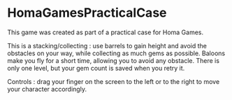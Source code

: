# HomaGamesPracticalCase
 
This game was created as part of a practical case for Homa Games.

This is a stacking/collecting : use barrels to gain height and avoid the obstacles on your way, while collecting as much gems as possible. Baloons make you fly for a short time, allowing you to avoid any obstacle. There is only one level, but your gem count is saved when you retry it.

Controls : drag your finger on the screen to the left or to the right to move your character accordingly.
